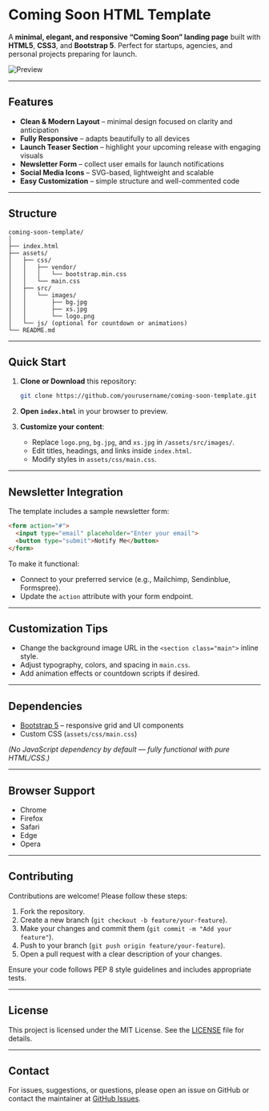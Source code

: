 # Coming Soon HTML Template

A **minimal, elegant, and responsive “Coming Soon” landing page** built with **HTML5**, **CSS3**, and **Bootstrap 5**. Perfect for startups, agencies, and personal projects preparing for launch.

![Preview](assets/src/images/screenshot.jpg)

* * *

## Features

* **Clean & Modern Layout** – minimal design focused on clarity and anticipation
* **Fully Responsive** – adapts beautifully to all devices
* **Launch Teaser Section** – highlight your upcoming release with engaging visuals
* **Newsletter Form** – collect user emails for launch notifications
* **Social Media Icons** – SVG-based, lightweight and scalable
* **Easy Customization** – simple structure and well-commented code

* * *

## Structure

```
coming-soon-template/
│
├── index.html
├── assets/
│   ├── css/
│   │   ├── vendor/
│   │   │   └── bootstrap.min.css
│   │   └── main.css
│   ├── src/
│   │   └── images/
│   │       ├── bg.jpg
│   │       ├── xs.jpg
│   │       └── logo.png
│   └── js/ (optional for countdown or animations)
└── README.md
```

* * *

## Quick Start

1. **Clone or Download** this repository:

   ```bash
   git clone https://github.com/yourusername/coming-soon-template.git
   ```
2. **Open `index.html`** in your browser to preview.
3. **Customize your content**:

   * Replace `logo.png`, `bg.jpg`, and `xs.jpg` in `/assets/src/images/`.
   * Edit titles, headings, and links inside `index.html`.
   * Modify styles in `assets/css/main.css`.

* * *

## Newsletter Integration

The template includes a sample newsletter form:

```html
<form action="#">
  <input type="email" placeholder="Enter your email">
  <button type="submit">Notify Me</button>
</form>
```

To make it functional:

* Connect to your preferred service (e.g., Mailchimp, Sendinblue, Formspree).
* Update the `action` attribute with your form endpoint.

* * *

## Customization Tips

* Change the background image URL in the `<section class="main">` inline style.
* Adjust typography, colors, and spacing in `main.css`.
* Add animation effects or countdown scripts if desired.

* * *

## Dependencies

* [Bootstrap 5](https://getbootstrap.com/) – responsive grid and UI components
* Custom CSS (`assets/css/main.css`)

*(No JavaScript dependency by default — fully functional with pure HTML/CSS.)*


* * *

## Browser Support

* Chrome
* Firefox
* Safari
* Edge
* Opera

* * *

## Contributing

Contributions are welcome! Please follow these steps:

1. Fork the repository.
2. Create a new branch (`git checkout -b feature/your-feature`).
3. Make your changes and commit them (`git commit -m "Add your feature"`).
4. Push to your branch (`git push origin feature/your-feature`).
5. Open a pull request with a clear description of your changes.

Ensure your code follows PEP 8 style guidelines and includes appropriate tests.

* * *

## License

This project is licensed under the MIT License. See the [LICENSE](LICENSE) file for details.

* * *

## Contact

For issues, suggestions, or questions, please open an issue on GitHub or contact the maintainer at [GitHub Issues](https://github.com/kallisteo/coming-soon/issues).